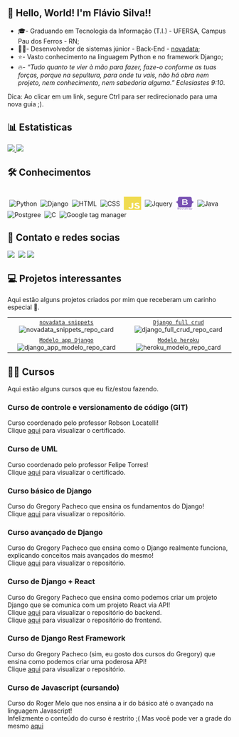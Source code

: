 ## 👨 Hello, World! I'm Flávio Silva!!

- 🎓- Graduando em Tecnologia da Informação (T.I.) - UFERSA, Campus Pau dos Ferros - RN;
- 🧑‍💻- Desenvolvedor de sistemas júnior - Back-End - <a href="https://github.com/TimeNovaData" target="_blank">novadata</a>;
- ⭐- Vasto conhecimento na linguagem Python e no framework Django;
- 🔥- _“Tudo quanto te vier à mão para fazer, faze-o conforme as tuas forças, porque na sepultura, para onde tu vais, não há obra nem projeto, nem conhecimento, nem sabedoria alguma.” Eclesiastes 9:10_.

Dica: Ao clicar em um link, segure Ctrl para ser redirecionado para uma nova guia ;).

## 📊 Estatisticas

<div>
  <a href="https://github.com/flaviotech">
    <img height="180em" src="https://github-readme-stats.vercel.app/api?username=flaviotech&show_icons=true&bg_color=30,0941ba,4528c7&title_color=fff&text_color=fffinclude_all_commits=true&count_private=true"/>
    <img height="180em" src="https://github-readme-stats.vercel.app/api/top-langs/?username=flaviotech&layout=compact&langs_count=7&count_private=false&theme=chartreuse-dark"/>
 </a>
</div>

## 🛠 Conhecimentos

<div style="display: inline_block"><br>
  <img align="center" alt="Python" height="30" width="40" src="https://icongr.am/devicon/python-original.svg">
  <img align="center" alt="Django" height="30" width="40" src="https://icongr.am/devicon/django-original.svg">
  <img align="center" alt="HTML" height="30" width="40" src="https://icongr.am/devicon/html5-original-wordmark.svg">
  <img align="center" alt="CSS" height="30" width="40" src="https://icongr.am/devicon/css3-original-wordmark.svg">
  <img align="center" alt="JS" height="30" width="40" src="https://raw.githubusercontent.com/devicons/devicon/master/icons/javascript/javascript-plain.svg">
  <img align="center" alt="Jquery" height="30" width="40" src="https://icongr.am/devicon/jquery-original-wordmark.svg">
  <img align="center" alt="Bootstrap" height="30" width="40" src="https://github.com/devicons/devicon/blob/master/icons/bootstrap/bootstrap-plain-wordmark.svg">
  <img align="center" alt="Java" height="30" width="40" src="https://icongr.am/devicon/java-original-wordmark.svg">
  <img align="center" alt="Postgree" height="30" width="40" src="https://icongr.am/devicon/postgresql-original-wordmark.svg">
  <img align="center" alt="C" height="30" width="30" src="https://img.icons8.com/color/452/c-programming.png">
  <img align="center" alt="Google tag manager" height="30" width="30" src="https://seeklogo.com/images/G/google-tag-manager-logo-B742352AFC-seeklogo.com.png">
</div>

## 📩 Contato e redes socias

<div>
  <a href="https://www.linkedin.com/in/fl%C3%A1vio-silva-490358211/" target="_blank"><img src="https://img.shields.io/badge/-LinkedIn-%230077B5?style=for-the-badge&logo=linkedin&logoColor=white" target="_blank"></a>
  <a href="https://instagram.com/flavio.nogueira.silva" target="_blank"><img src="https://img.shields.io/badge/-Instagram-%23E4405F?style=for-the-badge&logo=instagram&logoColor=white" target="_blank"></a>
 <a href="https://discord.com/channels/327861810768117763/799718637728170004" target="_blank"><img src="https://img.shields.io/badge/Discord-7289DA?style=for-the-badge&logo=discord&logoColor=white" target="_blank"></a>
</div>
  
## 💻 Projetos interessantes
Aqui estão alguns projetos criados por mim que receberam um carinho especial 💚.

|       |       |
| :---: | :---: |
| [`novadata snippets`](https://github.com/TimeNovaData/nova_data_snippets) ![novadata_snippets_repo_card]   | [`Django full crud`](https://github.com/flaviotech/django-full-crud) ![django_full_crud_repo_card]  |
| [`Modelo app Django`](https://github.com/TimeNovaData/django_app_modelo) ![django_app_modelo_repo_card]   | [`Modelo heroku`](https://github.com/TimeNovaData/heroku_modelo) ![heroku_modelo_repo_card]  |


[novadata_snippets_repo_card]: https://github-readme-stats.vercel.app/api/pin/?username=TimeNovaData&repo=nova_data_snippets&theme=chartreuse-dark
[django_full_crud_repo_card]: https://github-readme-stats.vercel.app/api/pin/?username=flaviotech&repo=django-full-crud&theme=chartreuse-dark
[django_app_modelo_repo_card]: https://github-readme-stats.vercel.app/api/pin/?username=TimeNovaData&repo=django_app_modelo&theme=chartreuse-dark
[heroku_modelo_repo_card]: https://github-readme-stats.vercel.app/api/pin/?username=TimeNovaData&repo=heroku_modelo&theme=chartreuse-dark
  
## 👨‍🎓 Cursos
Aqui estão alguns cursos que eu fiz/estou fazendo.

### Curso de controle e versionamento de código (GIT)
<div>
  Curso coordenado pelo professor Robson Locatelli! </br>
  Clique <a href="https://github.com/flaviotech/flaviotech/blob/main/certifiado_uml.pdf" target="_blank">aqui</a> para visualizar o certificado.
</div>

### Curso de UML
<div>
  Curso coordenado pelo professor Felipe Torres! </br>
  Clique <a href="https://github.com/flaviotech/flaviotech/blob/main/certifiado_uml.pdf" target="_blank">aqui</a> para visualizar o certificado.
</div>

### Curso básico de Django
<div>
  Curso do Gregory Pacheco que ensina os fundamentos do Django! </br>
  Clique <a href="https://github.com/flaviotech/django_curse" target="_blank">aqui</a> para visualizar o repositório.
</div>

### Curso avançado de Django
<div>
  Curso do Gregory Pacheco que ensina como o Django realmente funciona, explicando conceitos mais avançados do mesmo! </br>
  Clique <a href="https://github.com/flaviotech/advanced_django_curse" target="_blank">aqui</a> para visualizar o repositório.
</div>

### Curso de Django + React
<div>
  Curso do Gregory Pacheco que ensina como podemos criar um projeto Django que se comunica com um projeto React via API! </br>
  Clique <a href="https://github.com/flaviotech/django-react-backend" target="_blank">aqui</a> para visualizar o repositório do backend. </br>
  Clique <a href="https://github.com/flaviotech/django-react-frontend" target="_blank">aqui</a> para visualizar o repositório do frontend.
</div>

### Curso de Django Rest Framework
<div>
  Curso do Gregory Pacheco (sim, eu gosto dos cursos do Gregory) que ensina como podemos criar uma poderosa API! </br>
  Clique <a href="https://github.com/flaviotech/django_rest_framework" target="_blank">aqui</a> para visualizar o repositório.
</div>

### Curso de Javascript (cursando)
<div>
  Curso do Roger Melo que nos ensina a ir do básico até o avançado na linguagem Javascript! </br>
  Infelizmente o conteúdo do curso é restrito ;( Mas você pode ver a grade do mesmo <a href="https://app.nutror.com/v3/curso/a977a43d31cedcb6e7d064649ddd6c5436155aaf" target="_blank">aqui</a>
</div>
